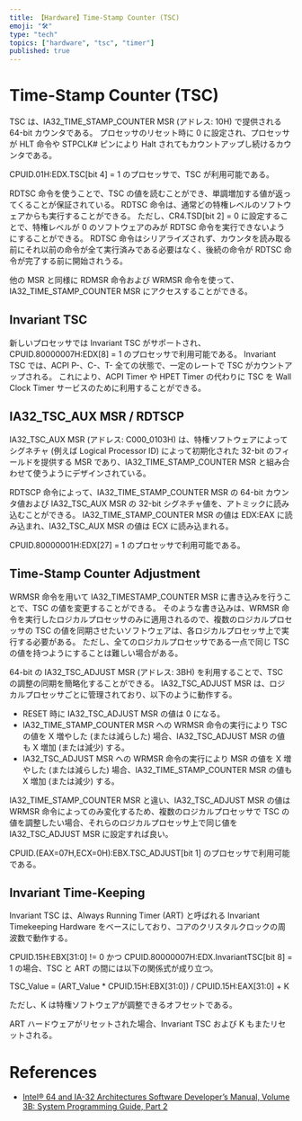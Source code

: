 ```yaml
---
title: 【Hardware】Time-Stamp Counter (TSC)
emoji: "🛠️"
type: "tech"
topics: ["hardware", "tsc", "timer"]
published: true
---
```




# Time-Stamp Counter (TSC)

TSC は、IA32_TIME_STAMP_COUNTER MSR (アドレス: 10H) で提供される 64-bit カウンタである。
プロセッサのリセット時に 0 に設定され、プロセッサが HLT 命令や STPCLK# ピンにより Halt されてもカウントアップし続けるカウンタである。

CPUID.01H:EDX.TSC[bit 4] = 1 のプロセッサで、TSC が利用可能である。

RDTSC 命令を使うことで、TSC の値を読むことができ、単調増加する値が返ってくることが保証されている。
RDTSC 命令は、通常どの特権レベルのソフトウェアからも実行することができる。
ただし、CR4.TSD[bit 2] = 0 に設定することで、特権レベルが 0 のソフトウェアのみが RDTSC 命令を実行できないようにすることができる。
RDTSC 命令はシリアライズされず、カウンタを読み取る前にそれ以前の命令が全て実行済みである必要はなく、後続の命令が RDTSC 命令が完了する前に開始されうる。

他の MSR と同様に RDMSR 命令および WRMSR 命令を使って、IA32_TIME_STAMP_COUNTER MSR にアクセスすることができる。


## Invariant TSC

新しいプロセッサでは Invariant TSC がサポートされ、CPUID.80000007H:EDX[8] = 1 のプロセッサで利用可能である。
Invariant TSC では、ACPI P-、C-、T- 全ての状態で、一定のレートで TSC がカウントアップされる。
これにより、ACPI Timer や HPET Timer の代わりに TSC を Wall Clock Timer サービスのために利用することができる。


## IA32_TSC_AUX MSR / RDTSCP

IA32_TSC_AUX MSR (アドレス: C000_0103H) は、特権ソフトウェアによってシグネチャ (例えば Logical Processor ID) によって初期化された 32-bit のフィールドを提供する MSR であり、IA32_TIME_STAMP_COUNTER MSR と組み合わせて使うようにデザインされている。

RDTSCP 命令によって、IA32_TIME_STAMP_COUNTER MSR の 64-bit カウンタ値および IA32_TSC_AUX MSR の 32-bit シグネチャ値を、アトミックに読み込むことができる。
IA32_TIME_STAMP_COUNTER MSR の値は EDX:EAX に読み込まれ、IA32_TSC_AUX MSR の値は ECX に読み込まれる。

CPUID.80000001H:EDX[27] = 1 のプロセッサで利用可能である。


## Time-Stamp Counter Adjustment

WRMSR 命令を用いて IA32_TIMESTAMP_COUNTER MSR に書き込みを行うことで、TSC の値を変更することができる。
そのような書き込みは、WRMSR 命令を実行したロジカルプロセッサのみに適用されるので、複数のロジカルプロセッサの TSC の値を同期させたいソフトウェアは、各ロジカルプロセッサ上で実行する必要がある。
ただし、全てのロジカルプロセッサである一点で同じ TSC の値を持つようにすることは難しい場合がある。

64-bit の IA32_TSC_ADJUST MSR (アドレス: 3BH) を利用することで、TSC の調整の同期を簡略化することができる。
IA32_TSC_ADJUST MSR は、ロジカルプロセッサごとに管理されており、以下のように動作する。
- RESET 時に IA32_TSC_ADJUST MSR の値は 0 になる。
- IA32_TIME_STAMP_COUNTER MSR への WRMSR 命令の実行により TSC の値を X 増やした (または減らした) 場合、IA32_TSC_ADJUST MSR の値も X 増加 (または減少) する。
- IA32_TSC_ADJUST MSR への WRMSR 命令の実行により MSR の値を X 増やした (または減らした) 場合、IA32_TIME_STAMP_COUNTER MSR の値も X 増加 (または減少) する。

IA32_TIME_STAMP_COUNTER MSR と違い、IA32_TSC_ADJUST MSR の値は WRMSR 命令によってのみ変化するため、複数のロジカルプロセッサで TSC の値を調整したい場合、それらのロジカルプロセッサ上で同じ値を IA32_TSC_ADJUST MSR に設定すれば良い。

CPUID.(EAX=07H,ECX=0H):EBX.TSC_ADJUST[bit 1] のプロセッサで利用可能である。


## Invariant Time-Keeping

Invariant TSC は、Always Running Timer (ART) と呼ばれる Invariant Timekeeping Hardware をベースにしており、コアのクリスタルクロックの周波数で動作する。

CPUID.15H:EBX[31:0] != 0 かつ CPUID.80000007H:EDX.InvariantTSC[bit 8] = 1 の場合、TSC と ART の間には以下の関係式が成り立つ。

TSC_Value = (ART_Value * CPUID.15H:EBX[31:0]) / CPUID.15H:EAX[31:0] + K

ただし、K は特権ソフトウェアが調整できるオフセットである。

ART ハードウェアがリセットされた場合、Invariant TSC および K もまたリセットされる。



# References

- [Intel® 64 and IA-32 Architectures Software Developer’s Manual, Volume 3B: System Programming Guide, Part 2](https://www.intel.com/content/dam/www/public/us/en/documents/manuals/64-ia-32-architectures-software-developer-vol-3b-part-2-manual.pdf)
